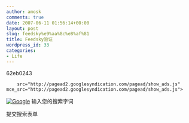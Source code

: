 ```yaml
---
author: amosk
comments: true
date: 2007-06-11 01:56:14+00:00
layout: post
slug: feedsky%e9%aa%8c%e8%af%81
title: Feedsky验证
wordpress_id: 33
categories:
- Life
---
```


62eb0243
    
        src="http://pagead2.googlesyndication.com/pagead/show_ads.js" mce_src="http://pagead2.googlesyndication.com/pagead/show_ads.js">









[
![Google](http://www.google.com/logos/Logo_25wht.gif)](http://www.google.com/)
输入您的搜索字词

提交搜索表单












